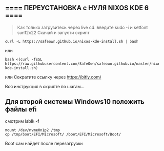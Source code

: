 ## ==== ПЕРЕУСТАНОВКА с НУЛЯ NIXOS KDE 6 ====    


>Как только загрузитесь через live cd:
  введите sudo -i и setfont sun12x22 
Скачай и запусти скрипт
```
curl -L https://safeown.github.io/nixos-kde-install.sh | bash
```
  или
```
bash <(curl -fsSL https://raw.githubusercontent.com/SafeOwn/safeown.github.io/master/nixos-kde-install.sh)
```
  или 
Сократите ссылку через https://bitly.com/

Вся инструкция в скрипте по шагам...



## Для второй системы Windows10 положить файлы efi
смотрим lsblk -f

```
mount /dev/nvme0n1p2 /tmp
cp /tmp/boot/EFI/Microsoft/ /boot/EFI/Microsoft/Boot/
```

Boot сам найдет после перезагрузки
